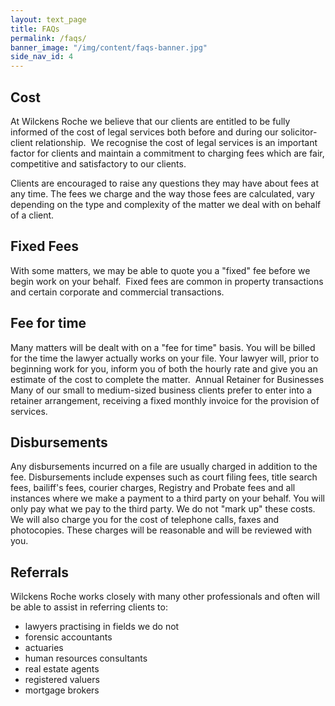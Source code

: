```yaml
---
layout: text_page
title: FAQs
permalink: /faqs/
banner_image: "/img/content/faqs-banner.jpg"
side_nav_id: 4
---
```


## Cost

At Wilckens Roche we believe that our clients are entitled to be fully informed of the cost of legal services both before and during our solicitor-client relationship.  We recognise the cost of legal services is an important factor for clients and maintain a commitment to charging fees which are fair, competitive and satisfactory to our clients.

Clients are encouraged to raise any questions they may have about fees at any time. The fees we charge and the way those fees are calculated, vary depending on the type and complexity of the matter we deal with on behalf of a client.

## Fixed Fees

With some matters, we may be able to quote you a "fixed" fee before we begin work on your behalf.  Fixed fees are common in property transactions and certain corporate and commercial transactions.

## Fee for time

Many matters will be dealt with on a "fee for time" basis. You will be billed for the time the lawyer actually works on your file. Your lawyer will, prior to beginning work for you, inform you of both the hourly rate and give you an estimate of the cost to complete the matter. 
Annual Retainer for Businesses
Many of our small to medium-sized business clients prefer to enter into a retainer arrangement, receiving a fixed monthly invoice for the provision of services.

## Disbursements

Any disbursements incurred on a file are usually charged in addition to the fee. Disbursements include expenses such as court filing fees, title search fees, bailiff's fees, courier charges, Registry and Probate fees and all instances where we make a payment to a third party on your behalf. You will only pay what we pay to the third party. We do not "mark up" these costs.  We will also charge you for the cost of telephone calls, faxes and photocopies. These charges will be reasonable and will be reviewed with you.

## Referrals

Wilckens Roche works closely with many other professionals and often will be able to assist in referring clients to:

* lawyers practising in fields we do not
* forensic accountants
* actuaries
* human resources consultants
* real estate agents
* registered valuers
* mortgage brokers